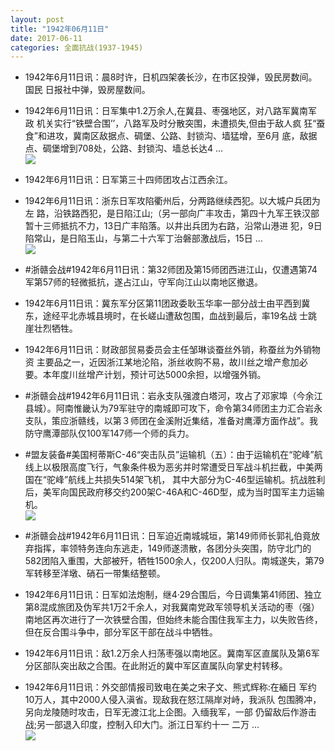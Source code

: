 ```yaml
---
layout: post
title: "1942年06月11日"
date: 2017-06-11
categories: 全面抗战(1937-1945)
---
```


<meta name="referrer" content="no-referrer" />

- 1942年6月11日讯：晨8时许，日机四架袭长沙，在市区投弹，毁民房数间。国民 日报社中弹，毁房屋数间。 

- 1942年6月11日讯：日军集中1.2万余人,在冀县、枣强地区，对八路军冀南军政 机关实行“铁壁合围’’，八路军及时分散突围，未遭损失,但由于敌人疯 狂“蚕食”和进攻，冀南区敌据点、碉堡、公路、封锁沟、墙猛增，至6月 底，敌据点、碉堡增到708处，公路、封锁沟、墙总长达4 ... <br/><img src="https://wx3.sinaimg.cn/large/aca367d8ly1fghk8k67lnj20c809z3yl.jpg" />

- 1942年6月11日讯：日军第三十四师团攻占江西余江。 

- 1942年6月11日讯：浙东日军攻陷衢州后，分两路继续西犯。以大城户兵团为左 路，沿铁路西犯，是日陷江山;（另一部向广丰攻击，第四十九军王铁汉部 暂十三师抵抗不力，13日广丰陷落。以井出兵团为右路，沿常山港进 犯，9日陷常山，是日陷玉山，与第二十六军丁治磐部激战后，15日 ... <br/><img src="https://wx3.sinaimg.cn/large/aca367d8ly1fghf14fxt7j20c809zdfw.jpg" />

- #浙赣会战#1942年6月11日讯：第32师团及第15师团西进江山，仅遭遇第74军第57师的轻微抵抗，遂占江山，守军向江山以南地区撤退。 

- 1942年6月11日讯：冀东军分区第11团政委耿玉华率一部分战士由平西到冀 东，途经平北赤城县境时，在长嵯山遭敌包围，血战到最后，率19名战 士跳崖壮烈牺牲。 

- 1942年6月11日讯：财政部贸易委员会主任邹琳谈蚕丝外销，称蚕丝为外销物资 主要品之一，近因浙江某地沦陷，浙丝收购不易，故川丝之增产愈加必 要。本年度川丝增产计划，预计可达5000余担，以增强外销。 

- #浙赣会战#1942年6月11日讯：岩永支队强渡白塔河，攻占了邓家埠（今余江县城）。阿南惟畿认为79军驻守的南城即可攻下，命令第34师团主力汇合岩永支队，策应浙赣线，以第３师团在金溪附近集结，准备对鹰潭方面作战”。我防守鹰潭部队仅100军147师一个师的兵力。 

- #盟友装备#美国柯蒂斯C-46“突击队员”运输机（五）：由于运输机在“驼峰”航线上以极限高度飞行，气象条件极为恶劣并时常遭受日军战斗机拦截，中美两国在“驼峰”航线上共损失514架飞机， 其中大部分为C-46型运输机。抗战胜利后，美军向国民政府移交约200架C-46A和C-46D型，成为当时国军主力运输机。 <br/><img src="https://wx4.sinaimg.cn/large/aca367d8ly1fgh15y5r27j20920ob0vx.jpg" />

- #浙赣会战#1942年6月11日讯：日军迫近南城城垣，第149师师长郭礼伯竟放弃指挥，率领特务连向东逃走，149师遂溃散，各团分头突围，防守北门的582团陷入重围，大部被歼，牺牲1500余人，仅200人归队。南城遂失，第79军转移至洋墩、硝石一带集结整顿。 

- 1942年6月11日讯：日军如法炮制，继4·29合围后，今日调集第41师团、独立第8混成旅团及伪军共1万2千余人，对我冀南党政军领导机关活动的枣（强）南地区再次进行了一次铁壁合围，但始终未能合围住我军主力，以失败告终，但在反合围斗争中，部分军区干部在战斗中牺牲。 

- 1942年6月11日讯：敌1.2万余人扫荡枣强以南地区。冀南军区直属队及第6军分区部队突出敌之合围。在此附近的冀中军区直属队向掌史村转移。 

- 1942年6月11日讯：外交部情报司致电在美之宋子文、熊式辉称:在緬日 军约10万人，其中2000人侵入滇省。现敌我在怒江隔岸对峙，我派队 包围腾冲，另向龙陵随时攻击，日军无渡江北上企图。入缅我军，一部 仍留敌后作游击战;另一部退入印度，控制入印大门。浙江日军约十一 二万 ... <br/><img src="https://wx2.sinaimg.cn/large/aca367d8ly1fggxojta6gj20c80dvdg1.jpg" />

